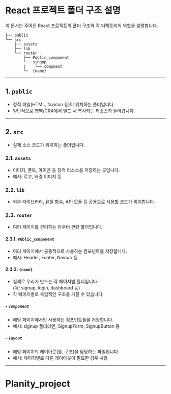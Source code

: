 # React 프로젝트 폴더 구조 설명

이 문서는 주어진 React 프로젝트의 폴더 구조와 각 디렉토리의 역할을 설명합니다.
```
├── public
└── src
    ├── assets
    ├── lib
    └── router
        ├── Public_compoment
        └── singup
        |    └── compment
        └─  {name}
```
---

## 1. `public`
- 정적 파일(HTML, favicon 등)이 위치하는 폴더입니다.
- 일반적으로 웹팩/CRA에서 빌드 시 복사되는 리소스가 들어갑니다.

---

## 2. `src`
- 실제 소스 코드가 위치하는 폴더입니다.

### 2.1. `assets`
- 이미지, 폰트, 아이콘 등 정적 리소스를 저장하는 곳입니다.
- 예시: 로고, 배경 이미지 등

### 2.2. `lib`
- 외부 라이브러리, 유틸 함수, API 모듈 등 공용으로 사용할 코드가 위치합니다.

### 2.3. `router`
- 여러 페이지를 관리하는 라우터 관련 폴더입니다.

#### 2.3.1. `Public_compoment`
- 여러 페이지에서 공통적으로 사용하는 컴포넌트를 저장합니다.
- 예시: Header, Footer, Navbar 등

#### 2.3.2. `{name}`
- 실제로 우리가 만드는 각 페이지별 폴더입니다.  
  (예: signup, login, dashboard 등)
- 각 페이지별로 독립적인 구조를 가질 수 있습니다.

##### - `compoment`
  - 해당 페이지에서만 사용하는 컴포넌트들을 저장합니다.
  - 예시: signup 폴더라면, SignupForm, SignupButton 등

##### - `layout`
  - 해당 페이지의 레이아웃(틀, 구조)을 담당하는 파일입니다.
  - 예시: 페이지별로 다른 레이아웃이 필요한 경우 사용

---
# Planity_project
